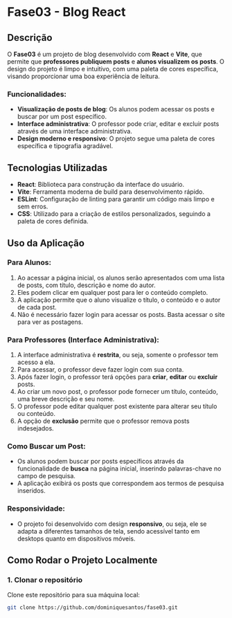 # Fase03 - Blog React

## Descrição
O **Fase03** é um projeto de blog desenvolvido com **React** e **Vite**, que permite que **professores publiquem posts** e **alunos visualizem os posts**. O design do projeto é limpo e intuitivo, com uma paleta de cores específica, visando proporcionar uma boa experiência de leitura.

### Funcionalidades:
- **Visualização de posts de blog**: Os alunos podem acessar os posts e buscar por um post específico.
- **Interface administrativa**: O professor pode criar, editar e excluir posts através de uma interface administrativa.
- **Design moderno e responsivo**: O projeto segue uma paleta de cores específica e tipografia agradável.

## Tecnologias Utilizadas
- **React**: Biblioteca para construção da interface do usuário.
- **Vite**: Ferramenta moderna de build para desenvolvimento rápido.
- **ESLint**: Configuração de linting para garantir um código mais limpo e sem erros.
- **CSS**: Utilizado para a criação de estilos personalizados, seguindo a paleta de cores definida.

## Uso da Aplicação

### Para Alunos:
1. Ao acessar a página inicial, os alunos serão apresentados com uma lista de posts, com título, descrição e nome do autor.
2. Eles podem clicar em qualquer post para ler o conteúdo completo.
3. A aplicação permite que o aluno visualize o título, o conteúdo e o autor de cada post.
4. Não é necessário fazer login para acessar os posts. Basta acessar o site para ver as postagens.

### Para Professores (Interface Administrativa):
1. A interface administrativa é **restrita**, ou seja, somente o professor tem acesso a ela.
2. Para acessar, o professor deve fazer login com sua conta.
3. Após fazer login, o professor terá opções para **criar**, **editar** ou **excluir** posts.
4. Ao criar um novo post, o professor pode fornecer um título, conteúdo, uma breve descrição e seu nome.
5. O professor pode editar qualquer post existente para alterar seu título ou conteúdo.
6. A opção de **exclusão** permite que o professor remova posts indesejados.

### Como Buscar um Post:
- Os alunos podem buscar por posts específicos através da funcionalidade de **busca** na página inicial, inserindo palavras-chave no campo de pesquisa.
- A aplicação exibirá os posts que correspondem aos termos de pesquisa inseridos.

### Responsividade:
- O projeto foi desenvolvido com design **responsivo**, ou seja, ele se adapta a diferentes tamanhos de tela, sendo acessível tanto em desktops quanto em dispositivos móveis.

## Como Rodar o Projeto Localmente

### 1. Clonar o repositório
Clone este repositório para sua máquina local:

```bash
git clone https://github.com/dominiquesantos/fase03.git

